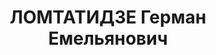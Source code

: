---
title: ЛОМТАТИДЗЕ Герман Емельянович
description: 'Род. в 1904, Чохатаурский район, с. Хидистави, грузин. Род занятий:
  до ареста - директор Агаринской МТС.

  Осужден Тройкой при НКВД ГССР 05.01.1938. Мера наказания: расстрел с конфискацией
  личного имущества. Дата расстрела: 14.03.1938'
---